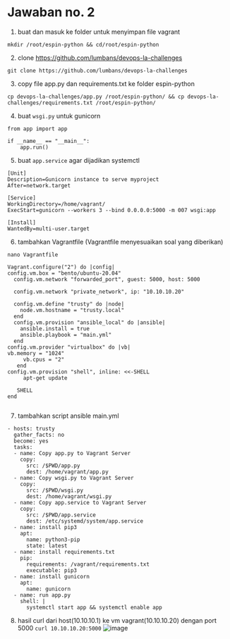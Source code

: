 # Jawaban no. 2
1. buat dan masuk ke folder untuk menyimpan file vagrant
```
mkdir /root/espin-python && cd/root/espin-python
```
2. clone https://github.com/lumbans/devops-la-challenges
```
git clone https://github.com/lumbans/devops-la-challenges
```
3. copy file app.py dan requirements.txt ke folder espin-python
```
cp devops-la-challenges/app.py /root/espin-python/ && cp devops-la-challenges/requirements.txt /root/espin-python/
```
4. buat ```wsgi.py``` untuk gunicorn
```
from app import app

if __name__ == "__main__":
    app.run()

```
5. buat ```app.service``` agar dijadikan systemctl
```
[Unit]
Description=Gunicorn instance to serve myproject
After=network.target

[Service]
WorkingDirectory=/home/vagrant/
ExecStart=gunicorn --workers 3 --bind 0.0.0.0:5000 -m 007 wsgi:app

[Install]
WantedBy=multi-user.target
```
6. tambahkan Vagrantfile (Vagrantfile menyesuaikan soal yang diberikan)
```
nano Vagrantfile
```
```
Vagrant.configure("2") do |config|
config.vm.box = "bento/ubuntu-20.04"
  config.vm.network "forwarded_port", guest: 5000, host: 5000

  config.vm.network "private_network", ip: "10.10.10.20"

  config.vm.define "trusty" do |node|
    node.vm.hostname = "trusty.local"
  end
  config.vm.provision "ansible_local" do |ansible|
    ansible.install = true
    ansible.playbook = "main.yml"
  end
config.vm.provider "virtualbox" do |vb|
vb.memory = "1024"
     vb.cpus = "2"
   end
config.vm.provision "shell", inline: <<-SHELL
     apt-get update

   SHELL
end


```
7. tambahkan script ansible main.yml
```
- hosts: trusty
  gather_facts: no
  become: yes
  tasks:
  - name: Copy app.py to Vagrant Server
    copy:
      src: /$PWD/app.py
      dest: /home/vagrant/app.py
  - name: Copy wsgi.py to Vagrant Server
    copy:
      src: /$PWD/wsgi.py
      dest: /home/vagrant/wsgi.py
  - name: Copy app.service to Vagrant Server
    copy:
      src: /$PWD/app.service
      dest: /etc/systemd/system/app.service
  - name: install pip3
    apt:
      name: python3-pip
      state: latest
  - name: install requirements.txt
    pip:
      requirements: /vagrant/requirements.txt
      executable: pip3
  - name: install gunicorn
    apt:
      name: gunicorn
  - name: run app.py
    shell: |
      systemctl start app && systemctl enable app

```
8. hasil curl dari host(10.10.10.1) ke vm vagrant(10.10.10.20) dengan port 5000 ```curl 10.10.10.20:5000```
![image](https://user-images.githubusercontent.com/51534984/130605423-fb9fda6c-9281-41af-9f50-af6f250618ee.png)
